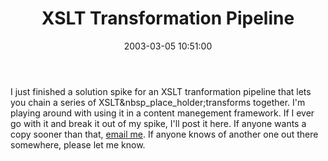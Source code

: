 ﻿---
layout: post
title: "XSLT Transformation Pipeline"
comments: false
date: 2003-03-05 10:51:00
updated: 2004-05-05 14:27:00
categories:
 - Technology
subtext-id: f42123f4-1b63-4f43-b316-a16185e4b12c
alias: /blog/XSLT-Transformation-Pipeline.aspx
---


I just finished a solution spike for an XSLT tranformation pipeline that lets you chain a series of XSLT&nbsp_place_holder;transforms together. I'm playing around with using it in a content manegement framework. If I ever go with it and break it out of my spike, I'll post it here. If anyone wants a copy sooner than that, [email me](mailto:peter@provost.org). If anyone knows of another one out there somewhere, please let me know.
